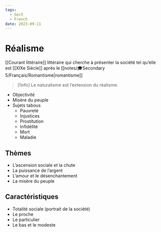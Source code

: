 ```yaml
---
tags:
  - Sec5
  - French
date: 2023-09-11
---
```


# Réalisme

[[Courant littéraire]] littéraire qui cherche à présenter la société tel qu’elle est
[[XIXe Siècle]] après le [[notes/🎓Secondary 5/Français/Romantisme|romantisme]]

> [!info] Le naturalisme est l’extension du réalisme.

- Objectivité
- Misère du peuple
- Sujets tabous
	- Pauvreté
	- Injustices
	- Prostitution
	- Infidélité
	- Mort
	- Maladie

## Thèmes

- L’ascension sociale et la chute
- La puissance de l’argent
- L’amour et le désenchantement
- La misère du peuple

## Caractéristiques

- Totalité sociale (portrait de la société)
- Le proche
- Le particulier
- Le bas et le modeste